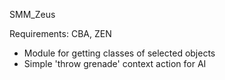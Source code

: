 SMM_Zeus

Requirements: CBA, ZEN

- Module for getting classes of selected objects
- Simple 'throw grenade' context action for AI

